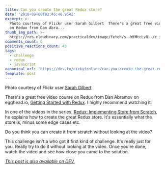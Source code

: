 ```yaml
---
title: Can you create the great Redux store?
date: '2018-09-08T03:46:46.954Z'
excerpt: >-
  Photo courtesy of Flickr user Sarah Gilbert  There's a great free video course
  on Redux from Dan Abra...
thumb_img_path: >-
  https://res.cloudinary.com/practicaldev/image/fetch/s--WfMtcLv8--/c_imagga_scale,f_auto,fl_progressive,h_420,q_auto,w_1000/https://thepracticaldev.s3.amazonaws.com/i/usmlgnkwhg89ihcajy8f.jpg
comments_count: 0
positive_reactions_count: 43
tags:
  - challenge
  - redux
  - javascript
canonical_url: 'https://dev.to/nickytonline/can-you-create-the-great-redux-store-4eo1'
template: post
---
```



Photo courtesy of Flickr user [Sarah Gilbert](https://www.flickr.com/photos/cafemama/69563206/in/photolist-79wHC-maGRPk-aaVmku-dsJwwH-nGgqY-qNmdr2-fQa4Kw-Vp5gx6-3S2neU-21VKjz8-jjprJk-maGNAg-nh4cjW-79AYR3-dMgwX7-jjpFTo-G9cWjj-maJKfo-9xi9bg-VqjQXQ-dC2zsp-9xm7QJ-f5sGJY-aKwu3-dTaeb1-rafFD8-7EBr7A-8UzZXG-jrYjoS-8oFX1v-7cNo2Q-73aYMU-mb3dp8-6vXYTc-7Mv56E-e82EcL-stcsn-o97FuM-tcFhC-mbidcr-aAiN87-9oiboh-63a2Gn-22fx9Bn-2wzgk-2wzmt-zj5cVn-rFdx4M-2wABU-2wAqC)

There's a great free video course on Redux from Dan Abramov on egghead.io, [Getting Started with Redux](https://egghead.io/courses/getting-started-with-redux). I highly recommend watching it.

In one of the videos in the series, [Redux: Implementing Store from Scratch](https://egghead.io/lessons/react-redux-implementing-store-from-scratch), he explains how to create the great Redux store. It's essentially what the store is, minus some edge cases etc.

Do you think you can create it from scratch without looking at the video?

This challenge isn't a who got it first kind of challenge. It's really just for you. Really try to do it without looking at the video. Once you're done, watch the video and see how close you came to the solution.

*[This post is also available on DEV.](https://dev.to/nickytonline/can-you-create-the-great-redux-store-4eo1)*


<script>
const parent = document.getElementsByTagName('head')[0];
const script = document.createElement('script');
script.type = 'text/javascript';
script.src = 'https://cdnjs.cloudflare.com/ajax/libs/iframe-resizer/4.1.1/iframeResizer.min.js';
script.charset = 'utf-8';
script.onload = function() {
    window.iFrameResize({}, '.liquidTag');
};
parent.appendChild(script);
</script>    
